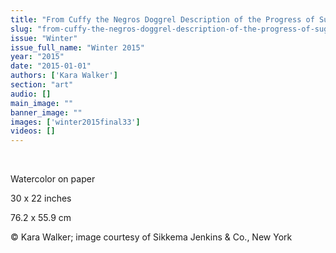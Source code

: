 ```yaml
---
title: "From Cuffy the Negros Doggrel Description of the Progress of Sugar"
slug: "from-cuffy-the-negros-doggrel-description-of-the-progress-of-sugar"
issue: "Winter"
issue_full_name: "Winter 2015"
year: "2015"
date: "2015-01-01"
authors: ['Kara Walker']
section: "art"
audio: []
main_image: ""
banner_image: ""
images: ['winter2015final33']
videos: []
---
```

 

 Watercolor on paper

 30 x 22 inches

 76.2 x 55.9 cm

 © Kara Walker; image courtesy of Sikkema Jenkins & Co., New York

